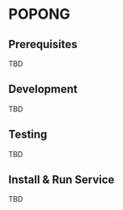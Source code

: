 POPONG
======

Prerequisites
-------------
TBD


Development
-----------
TBD


Testing
-------
TBD


Install & Run Service
---------------------
TBD
